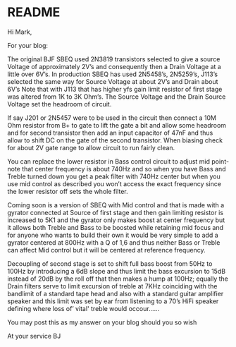 # README

Hi Mark,

For your blog:

The original BJF SBEQ used 2N3819 transistors selected to give a source Voltage of approximately 2V’s and consequently then a Drain Voltage at a little over 6V’s. In production SBEQ has used 2N5458’s, 2N5259’s, J113’s selected the same way for Source Voltage at about 2V’s and Drain about 6V’s
Note that with J113 that has higher yfs gain limit resistor of first stage was altered from 1K to 3K Ohm’s. The Source Voltage and the Drain Source Voltage set the headroom of circuit.

If say J201 or 2N5457 were to be used in the circuit then connect a 10M Ohm resistor from B+ to gate to lift the gate a bit and allow some headroom and for second transistor then add an input capacitor of 47nF and thus allow to shift DC on the gate of the second transistor.
When biasing check for about 2V gate range to allow circuit to run fairly clean.

You can replace the lower resistor in Bass control circuit to adjust mid point- note that center frequency is about 740Hz and so when you have Bass and Treble turned down you get a peak filter with 740Hz center but when you use mid control as described you won’t access the exact frequency since the lower resistor off sets the whole filter.


Coming soon is a version of SBEQ with Mid control and that is made with a gyrator connected at Source of first stage and then gain limiting resistor is increased to 5K1 and the gyrator only makes boost at center frequency but it allows both Treble and Bass to be boosted while retaining mid focus and for anyone who wants to build their own it would be very simple to add a gyrator centered at 800Hz with a Q of 1,6 and thus neither Bass or Treble can affect Mid control but it will be centered at reference frequency.

Decoupling of second stage is set to shift full bass boost from 50Hz to 100Hz by introducing a 6dB slope and thus limit the bass excursion to 15dB instead of 20dB by the roll off that then makes a hump at 100Hz; equally the Drain filters serve to limit excursion of treble at 7KHz coinciding with the bandlimit of a standard tape head and also with a standard guitar amplifier speaker and this limit was set by ear from listening to a 70’s HiFi speaker defining where loss of’ vital' treble would occour……

You may post this as my answer on your blog should you so wish

At your service
BJ
